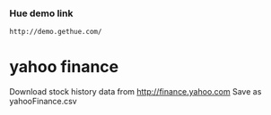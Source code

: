 ### Hue demo link ###
    http://demo.gethue.com/

# yahoo finance
Download stock history data from http://finance.yahoo.com
Save as yahooFinance.csv
